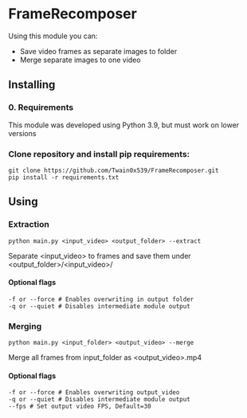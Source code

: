 # FrameRecomposer

Using this module you can:
* Save video frames as separate images to folder
* Merge separate images to one video

## Installing
### 0. Requirements
This module was developed using Python 3.9, but must work on lower versions

### Clone repository and install pip requirements:
```
git clone https://github.com/Twain0x539/FrameRecomposer.git
pip install -r requirements.txt
```
## Using
### Extraction
```
python main.py <input_video> <output_folder> --extract
```
Separate <input_video> to frames and save them under <output_folder>/<input_video>/
#### Optional flags
```
-f or --force # Enables overwriting in output folder
-q or --quiet # Disables intermediate module output
```

### Merging
```
python main.py <input_folder> <output_video> --merge
```
Merge all frames from input_folder as <output_video>.mp4
#### Optional flags
```
-f or --force # Enables overwriting output_video
-q or --quiet # Disables intermediate module output
--fps # Set output video FPS, Default=30
```

